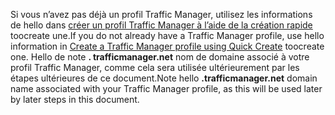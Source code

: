 <span data-ttu-id="433e2-101">Si vous n’avez pas déjà un profil Traffic Manager, utilisez les informations de hello dans [créer un profil Traffic Manager à l’aide de la création rapide](../articles/traffic-manager/traffic-manager-manage-profiles.md) toocreate une.</span><span class="sxs-lookup"><span data-stu-id="433e2-101">If you do not already have a Traffic Manager profile, use hello information in [Create a Traffic Manager profile using Quick Create](../articles/traffic-manager/traffic-manager-manage-profiles.md) toocreate one.</span></span> <span data-ttu-id="433e2-102">Hello de note **. trafficmanager.net** nom de domaine associé à votre profil Traffic Manager, comme cela sera utilisée ultérieurement par les étapes ultérieures de ce document.</span><span class="sxs-lookup"><span data-stu-id="433e2-102">Note hello **.trafficmanager.net** domain name associated with your Traffic Manager profile, as this will be used later by later steps in this document.</span></span>

